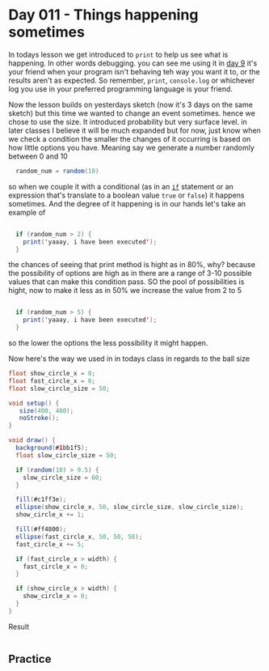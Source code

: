 # Day 011 - Things happening sometimes

In todays lesson we get introduced to `print` to help us see what is happening. In other words debugging. you can see me using it in [day 9]() it's your friend when your program isn't behaving teh way you want it to, or the results aren't as expected. So remember, `print`, `console.log` or whichever log you use in your preferred programming language is your friend.

Now the lesson builds on yesterdays sketch (now it's 3 days on the same sketch) but this time we wanted to change an event sometimes. hence we chose to use the size. It introduced probability but very surface level. in later classes I believe it will be much expanded but for now, just know when we check a condition the smaller the changes of it occurring is based on how little options you have. Meaning say we generate a number randomly between 0 and 10

```java
  random_num = random(10)
```

so when we couple it with a conditional (as in an [`if`]() statement or an expression that's translate to a boolean value `true` or `false`) it happens sometimes. And the degree of it happening is in our hands let's take an example of

```java

  if (random_num > 2) {
    print('yaaay, i have been executed');
  }

```

the chances of seeing that print method is hight as in 80%, why? because the possibility of options are high as in there are a range of 3-10 possible values that can make this condition pass. SO the pool of possibilities is hight, now to make it less as in 50% we increase the value from 2 to 5

```java

  if (random_num > 5) {
    print('yaaay, i have been executed');
  }

```

so the lower the options the less possibility it might happen.

Now here's the way we used in in todays class in regards to the ball size

```java
float show_circle_x = 0;
float fast_circle_x = 0;
float slow_circle_size = 50;

void setup() {
   size(400, 400);
   noStroke();
}

void draw() {
  background(#1bb1f5);
  float slow_circle_size = 50;

  if (random(10) > 9.5) {
    slow_circle_size = 60;
  }

  fill(#c1ff3e);
  ellipse(show_circle_x, 50, slow_circle_size, slow_circle_size);
  show_circle_x += 1;

  fill(#ff4800);
  ellipse(fast_circle_x, 50, 50, 50);
  fast_circle_x += 5;

  if (fast_circle_x > width) {
    fast_circle_x = 0;
  }

  if (show_circle_x > width) {
    show_circle_x = 0;
  }
}
```

Result

![]()

## Practice
